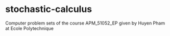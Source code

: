 # stochastic-calculus
Computer problem sets of the course APM_51052_EP given by Huyen Pham at Ecole Polytechnique
